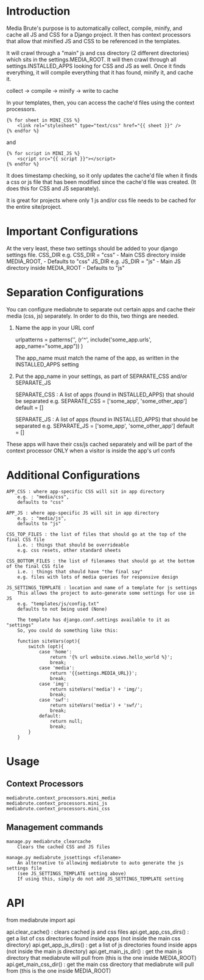 Introduction
============

Media Brute's purpose is to automatically collect, compile, minify, and cache all JS and CSS for a Django project. It then has context processors that allow that minified JS and CSS to be referenced in the templates.

It will crawl through a "main" js and css directory (2 different directories) which sits in the settings.MEDIA_ROOT. It will then crawl through all settings.INSTALLED_APPS looking for CSS and JS as well. Once it finds everything, it will compile everything that it has found, minify it, and cache it.

collect -> compile -> minify -> write to cache

In your templates, then, you can access the cache'd files using the context processors.

    {% for sheet in MINI_CSS %}
    	<link rel="stylesheet" type="text/css" href="{{ sheet }}" />
    {% endfor %}

and

    {% for script in MINI_JS %}
    	<script src="{{ script }}"></script>
    {% endfor %}


It does timestamp checking, so it only updates the cache'd file when it finds a css or js file that has been modified since the cache'd file was created. (It does this for CSS and JS separately).

It is great for projects where only 1 js and/or css file needs to be cached for the entire site/project.

Important Configurations
========================

At the very least, these two settings should be added to your django settings file.
CSS_DIR
	e.g. CSS_DIR = "css"
	- Main CSS directory inside MEDIA_ROOT, 
	- Defaults to "css"
JS_DIR 
	e.g. JS_DIR = "js"
	-  Main JS directory inside MEDIA_ROOT
	- Defaults to "js"

Separation Configurations
=========================

You can configure mediabrute to separate out certain apps and cache their media (css, js) separately.
In order to do this, two things are needed.

1) Name the app in your URL conf 

    urlpatterns = patterns('', 
    	(r'^', include('some_app.urls', app_name="some_app"))
    )
    
	The app_name must match the name of the app, as written in the INSTALLED_APPS setting
	
2) Put the app_name in your settings, as part of SEPARATE_CSS and/or SEPARATE_JS
	
	SEPARATE_CSS : A list of apps (found in INSTALLED_APPS) that should be separated
		e.g. SEPARATE_CSS = ['some_app', 'some_other_app']
		default = []

	SEPARATE_JS : A list of apps (found in INSTALLED_APPS) that should be separated
		e.g. SEPARATE_JS = ['some_app', 'some_other_app']
		default = []

These apps will have their css/js cached separately and will be part of the context processor 
ONLY when a visitor is inside the app's url confs

Additional Configurations	
=========================

	APP_CSS : where app-specific CSS will sit in app directory
		e.g. : "media/css", 
		defaults to "css"

	APP_JS : where app-specific JS will sit in app directory
		e.g. : "media/js", 
		defaults to "js"

	CSS_TOP_FILES : the list of files that should go at the top of the final CSS file
		i.e. : things that should be overrideable
		e.g. css resets, other standard sheets
	
	CSS_BOTTOM_FILES : the list of filenames that should go at the bottom of the final CSS file
		i.e. : things that should have "the final say"
		e.g. files with lots of media queries for responsive design

	JS_SETTINGS_TEMPLATE : location and name of a template for js settings
		This allows the project to auto-generate some settings for use in JS
		e.g. "templates/js/config.txt"
		defaults to not being used (None)

		The template has django.conf.settings available to it as "settings"
		So, you could do something like this:

    	function siteVars(opt){
    		switch (opt){
    			case 'home':
    				return '{% url website.views.hello_world %}';
    				break;
    			case 'media':
    				return '{{settings.MEDIA_URL}}';
    				break;
    			case 'img':
    				return siteVars('media') + 'img/';
    				break; 
    			case 'swf':
    				return siteVars('media') + 'swf/';
    				break; 
    			default:
    				return null;
    				break;
    		}
    	}

Usage
=====

Context Processors
------------------

	mediabrute.context_processors.mini_media
	mediabrute.context_processors.mini_js
	mediabrute.context_processors.mini_css

Management commands
-------------------

	manage.py mediabrute_clearcache
		Clears the cached CSS and JS files
		
	manage.py mediabrute_jssettings <filename>
		An alternative to allowing mediabrute to auto generate the js settings file
		(see JS_SETTINGS_TEMPLATE setting above)
		If using this, simply do not add JS_SETTINGS_TEMPLATE setting

API
===

from mediabrute import api

api.clear_cache() : clears cached js and css files
api.get_app_css_dirs() : get a list of css directories found inside apps (not inside the main css directory)
api.get_app_js_dirs() : get a list of js directories found inside apps (not inside the main js directory)
api.get_main_js_dir() : get the main js directory that mediabrute will pull from (this is the one inside MEDIA_ROOT)
api.get_main_css_dir() : get the main css directory that mediabrute will pull from (this is the one inside MEDIA_ROOT)


	